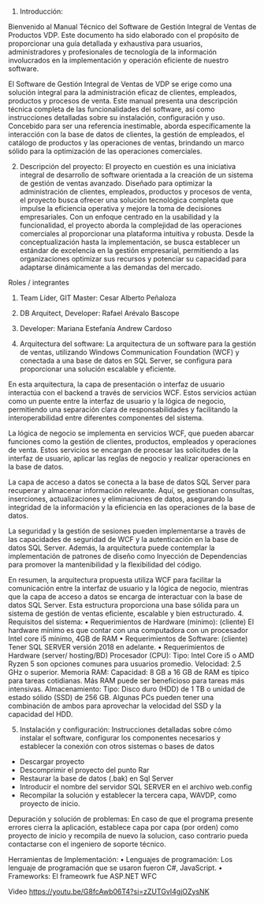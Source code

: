 1.	Introducción:

Bienvenido al Manual Técnico del Software de Gestión Integral de Ventas de Productos VDP. Este documento ha sido elaborado con el propósito de proporcionar una guía detallada y exhaustiva para usuarios, administradores y profesionales de tecnología de la información involucrados en la implementación y operación eficiente de nuestro software.

El Software de Gestión Integral de Ventas de VDP se erige como una solución integral para la administración eficaz de clientes, empleados, productos y procesos de venta. Este manual presenta una descripción técnica completa de las funcionalidades del software, así como instrucciones detalladas sobre su instalación, configuración y uso. Concebido para ser una referencia inestimable, aborda específicamente la interacción con la base de datos de clientes, la gestión de empleados, el catálogo de productos y las operaciones de ventas, brindando un marco sólido para la optimización de las operaciones comerciales. 

2.	Descripción del proyecto:
El proyecto en cuestión es una iniciativa integral de desarrollo de software orientada a la creación de un sistema de gestión de ventas avanzado. Diseñado para optimizar la administración de clientes, empleados, productos y procesos de venta, el proyecto busca ofrecer una solución tecnológica completa que impulse la eficiencia operativa y mejore la toma de decisiones empresariales. Con un enfoque centrado en la usabilidad y la funcionalidad, el proyecto aborda la complejidad de las operaciones comerciales al proporcionar una plataforma intuitiva y robusta. Desde la conceptualización hasta la implementación, se busca establecer un estándar de excelencia en la gestión empresarial, permitiendo a las organizaciones optimizar sus recursos y potenciar su capacidad para adaptarse dinámicamente a las demandas del mercado.

  Roles / integrantes
1.	Team Líder, GIT Master: Cesar Alberto Peñaloza 
2.	DB Arquitect, Developer: Rafael Arévalo Bascope 
3.	 Developer: Mariana Estefanía Andrew Cardoso

3.	Arquitectura del software: 
La arquitectura de un software para la gestión de ventas, utilizando Windows Communication Foundation (WCF) y conectada a una base de datos en SQL Server, se configura para proporcionar una solución escalable y eficiente. 

En esta arquitectura, la capa de presentación o interfaz de usuario interactúa con el backend a través de servicios WCF. Estos servicios actúan como un puente entre la interfaz de usuario y la lógica de negocio, permitiendo una separación clara de responsabilidades y facilitando la interoperabilidad entre diferentes componentes del sistema. 

La lógica de negocio se implementa en servicios WCF, que pueden abarcar funciones como la gestión de clientes, productos, empleados y operaciones de venta. Estos servicios se encargan de procesar las solicitudes de la interfaz de usuario, aplicar las reglas de negocio y realizar operaciones en la base de datos. 

La capa de acceso a datos se conecta a la base de datos SQL Server para recuperar y almacenar información relevante. Aquí, se gestionan consultas, inserciones, actualizaciones y eliminaciones de datos, asegurando la integridad de la información y la eficiencia en las operaciones de la base de datos.

La seguridad y la gestión de sesiones pueden implementarse a través de las capacidades de seguridad de WCF y la autenticación en la base de datos SQL Server. Además, la arquitectura puede contemplar la implementación de patrones de diseño como Inyección de Dependencias para promover la mantenibilidad y la flexibilidad del código.

En resumen, la arquitectura propuesta utiliza WCF para facilitar la comunicación entre la interfaz de usuario y la lógica de negocio, mientras que la capa de acceso a datos se encarga de interactuar con la base de datos SQL Server. Esta estructura proporciona una base sólida para un sistema de gestión de ventas eficiente, escalable y bien estructurado.
4.	Requisitos del sistema:
•	Requerimientos de Hardware (mínimo): (cliente)
El hardware mínimo es que contar con una computadora con un procesador Intel core i5 mínimo, 4GB de RAM
•	Requerimientos de Software: (cliente)
Tener SQL SERVER versión 2018 en adelante.
•	Requerimientos de Hardware (server/ hosting/BD)
      	      Procesador (CPU):
Tipo: Intel Core i5 o AMD Ryzen 5 son opciones comunes para usuarios promedio.
Velocidad: 2.5 GHz o superior.
Memoria RAM:
Capacidad: 8 GB a 16 GB de RAM es típico para tareas cotidianas. Más RAM puede ser beneficioso para tareas más intensivas.
Almacenamiento:
Tipo: Disco duro (HDD) de 1 TB o unidad de estado sólido (SSD) de 256 GB. Algunas PCs pueden tener una combinación de ambos para aprovechar la velocidad del SSD y la capacidad del HDD.

5.	Instalación y configuración: Instrucciones detalladas sobre cómo instalar el software, configurar los componentes necesarios y establecer la conexión con otros sistemas o bases de datos
-	Descargar proyecto
-	Descomprimir el proyecto del punto Rar
-	Restaurar la base de datos (.bak) en Sql Server
-	Introducir el nombre del servidor SQL SERVER en el archivo web.config
- Recompilar la solución y establecer la tercera capa, WAVDP, como proyecto de inicio.
  
Depuración y solución de problemas: 
En caso de que el programa presente errores cierra la aplicación, establece capa por capa (por orden) como proyecto de inicio y recompila de nuevo la solucion, caso contrario pueda contactarse con el ingeniero de soporte técnico.

Herramientas de Implementación:
•	Lenguajes de programación:
Los lenguaje de programación  que se usaron fueron C#, JavaScript.
•	Frameworks:
El frameowrk fue ASP.NET WFC

Video https://youtu.be/G8fcAwb06T4?si=zZUTGvI4gjOZysNK
